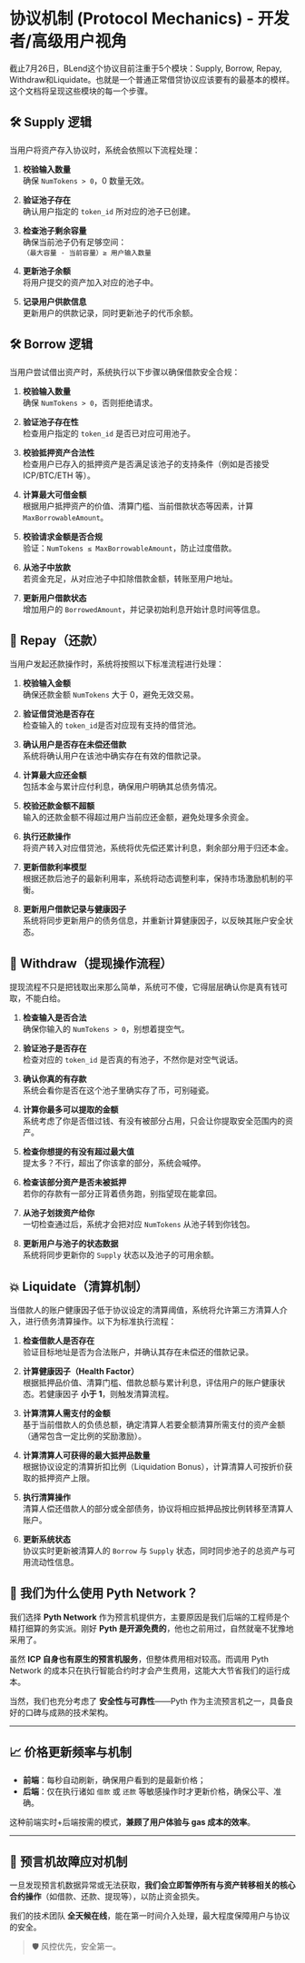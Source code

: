 # 协议机制 (Protocol Mechanics) - 开发者/高级用户视角

截止7月26日，BLend这个协议目前注重于5个模块：Supply, Borrow, Repay, Withdraw和Liquidate。也就是一个普通正常借贷协议应该要有的最基本的模样。这个文档将呈现这些模块的每一个步骤。

## 🛠 Supply 逻辑

当用户将资产存入协议时，系统会依照以下流程处理：

1. **校验输入数量**  
   确保 `NumTokens > 0`，0 数量无效。

2. **验证池子存在**  
   确认用户指定的 `token_id` 所对应的池子已创建。

3. **检查池子剩余容量**  
   确保当前池子仍有足够空间：  
   `（最大容量 - 当前容量）≥ 用户输入数量`

4. **更新池子余额**  
   将用户提交的资产加入对应的池子中。

5. **记录用户供款信息**  
   更新用户的供款记录，同时更新池子的代币余额。

## 🛠 Borrow 逻辑

当用户尝试借出资产时，系统执行以下步骤以确保借款安全合规：

1. **校验输入数量**  
   确保 `NumTokens > 0`，否则拒绝请求。

2. **验证池子存在性**  
   检查用户指定的 `token_id` 是否已对应可用池子。

3. **校验抵押资产合法性**  
   检查用户已存入的抵押资产是否满足该池子的支持条件（例如是否接受 ICP/BTC/ETH 等）。

4. **计算最大可借金额**  
   根据用户抵押资产的价值、清算门槛、当前借款状态等因素，计算 `MaxBorrowableAmount`。

5. **校验请求金额是否合规**  
   验证：`NumTokens ≤ MaxBorrowableAmount`，防止过度借款。

6. **从池子中放款**  
   若资金充足，从对应池子中扣除借款金额，转账至用户地址。

7. **更新用户借款状态**  
   增加用户的 `BorrowedAmount`，并记录初始利息开始计息时间等信息。

## 🔁 Repay（还款）

当用户发起还款操作时，系统将按照以下标准流程进行处理：

1. **校验输入金额**  
   确保还款金额 `NumTokens` 大于 0，避免无效交易。

2. **验证借贷池是否存在**  
   检查输入的 `token_id`是否对应现有支持的借贷池。

3. **确认用户是否存在未偿还借款**  
   系统将确认用户在该池中确实存在有效的借款记录。

4. **计算最大应还金额**  
   包括本金与累计应付利息，确保用户明确其总债务情况。

5. **校验还款金额不超额**  
   输入的还款金额不得超过用户当前应还金额，避免处理多余资金。

6. **执行还款操作**  
   将资产转入对应借贷池，系统将优先偿还累计利息，剩余部分用于归还本金。

7. **更新借款利率模型**  
   根据还款后池子的最新利用率，系统将动态调整利率，保持市场激励机制的平衡。

8. **更新用户借款记录与健康因子**  
   系统将同步更新用户的债务信息，并重新计算健康因子，以反映其账户安全状态。

## 🧾 Withdraw（提现操作流程）

提现流程不只是把钱取出来那么简单，系统可不傻，它得层层确认你是真有钱可取，不能白给。

1. **检查输入是否合法**  
   确保你输入的 `NumTokens > 0`，别想着提空气。

2. **验证池子是否存在**  
   检查对应的 `token_id` 是否真的有池子，不然你是对空气说话。

3. **确认你真的有存款**  
   系统会看你是否在这个池子里确实存了币，可别碰瓷。

4. **计算你最多可以提取的金额**  
   系统考虑了你是否借过钱、有没有被部分占用，只会让你提取安全范围内的资产。

5. **检查你想提的有没有超过最大值**  
   提太多？不行，超出了你该拿的部分，系统会喊停。

6. **检查该部分资产是否未被抵押**  
   若你的存款有一部分正背着债务跑，别指望现在能拿回。

7. **从池子划拨资产给你**  
   一切检查通过后，系统才会把对应 `NumTokens` 从池子转到你钱包。

8. **更新用户与池子的状态数据**  
   系统将同步更新你的 `Supply` 状态以及池子的可用余额。

## 💥 Liquidate（清算机制）

当借款人的账户健康因子低于协议设定的清算阈值，系统将允许第三方清算人介入，进行债务清算操作。以下为标准执行流程：

1. **检查借款人是否存在**  
   验证目标地址是否为合法账户，并确认其存在未偿还的借款记录。

2. **计算健康因子（Health Factor）**  
   根据抵押品价值、清算门槛、借款总额与累计利息，评估用户的账户健康状态。若健康因子 **小于 1**，则触发清算流程。

3. **计算清算人需支付的金额**  
   基于当前借款人的负债总额，确定清算人若要全额清算所需支付的资产金额（通常包含一定比例的奖励激励）。

4. **计算清算人可获得的最大抵押品数量**  
   根据协议设定的清算折扣比例（Liquidation Bonus），计算清算人可按折价获取的抵押资产上限。

5. **执行清算操作**  
   清算人偿还借款人的部分或全部债务，协议将相应抵押品按比例转移至清算人账户。

6. **更新系统状态**  
   协议实时更新被清算人的 `Borrow` 与 `Supply` 状态，同时同步池子的总资产与可用流动性信息。

## 🧠 我们为什么使用 Pyth Network？

我们选择 **Pyth Network** 作为预言机提供方，主要原因是我们后端的工程师是个精打细算的务实派。刚好 **Pyth 是开源免费的**，他也之前用过，自然就毫不犹豫地采用了。

虽然 **ICP 自身也有原生的预言机服务**，但整体费用相对较高。而调用 Pyth Network 的成本只在执行智能合约时才会产生费用，这能大大节省我们的运行成本。

当然，我们也充分考虑了 **安全性与可靠性**——Pyth 作为主流预言机之一，具备良好的口碑与成熟的技术架构。

---

## 📈 价格更新频率与机制

- **前端**：每秒自动刷新，确保用户看到的是最新价格；
- **后端**：仅在执行诸如 `借款` 或 `还款` 等敏感操作时才更新价格，确保公平、准确。

这种前端实时+后端按需的模式，**兼顾了用户体验与 gas 成本的效率**。

---

## 🚨 预言机故障应对机制

一旦发现预言机数据异常或无法获取，**我们会立即暂停所有与资产转移相关的核心合约操作**（如借款、还款、提现等），以防止资金损失。

我们的技术团队 **全天候在线**，能在第一时间介入处理，最大程度保障用户与协议的安全。

> 🛡️ 风控优先，安全第一。
